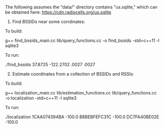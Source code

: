 The following assumes the "data/" directory contains "us.sqlite,"
which can be obtained here:
https://cdn.radiocells.org/us.sqlite



1) Find BSSIDs near some corrdinates:

To build:

g++ find_bssids_main.cc lib/query_functions.cc -o find_bssids -std=c++11 -l sqlite3

To run:

./find_bssids 37.8725 -122.2702 .0027 .0027




2) Estimate coordinates from a collection of BSSIDs and RSSIs:

To build:

g++ localization_main.cc lib/estimation_functions.cc lib/query_functions.cc -o localization -std=c++11 -l sqlite3

To run:

./localization 1CAA074394BA -100.0 B8BEBFEFC31C -100.0 DC7FA40BE02E -100.0


